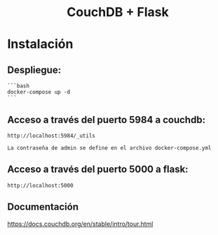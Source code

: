 <h1 align="center">
    CouchDB + Flask
</h1>

# Instalación

## Despliegue:
    ```bash
    docker-compose up -d
    ```
## Acceso a través del puerto 5984 a couchdb:

    http://localhost:5984/_utils
    
    La contraseña de admin se define en el archivo docker-compose.yml

## Acceso a través del puerto 5000 a flask:

    http://localhost:5000

## Documentación

https://docs.couchdb.org/en/stable/intro/tour.html

